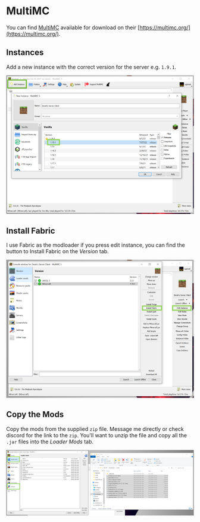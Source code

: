 # MultiMC

You can find [MultiMC](https://multimc.org/) available for download on their [https://multimc.org/](https://multimc.org/).

## Instances

Add a new instance with the correct version for the server e.g. `1.9.1`.

![new-instance](media/new-instance.png)

## Install Fabric

I use Fabric as the modloader if you press edit instance, you can find the button to Install Fabric on the *Version*
tab.

![install-fabric](media/install-fabric.png)

## Copy the Mods

Copy the mods from the supplied `zip` file. Message me directly or check discord for the link to the `zip`. You'll
want to unzip the file and copy all the `.jar` files into the *Loader Mods* tab.

![copy-mods](media/copy-mods.png)
